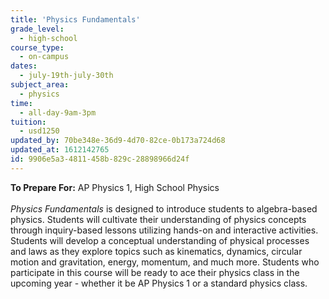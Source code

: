 ```yaml
---
title: 'Physics Fundamentals'
grade_level:
  - high-school
course_type:
  - on-campus
dates:
  - july-19th-july-30th
subject_area:
  - physics
time:
  - all-day-9am-3pm
tuition:
  - usd1250
updated_by: 70be348e-36d9-4d70-82ce-0b173a724d68
updated_at: 1612142765
id: 9906e5a3-4811-458b-829c-28898966d24f
---
```

<b>To Prepare For:</b> AP Physics 1, High School Physics<br><br>
<i>Physics Fundamentals</i> is designed to introduce students to algebra-based physics. Students will cultivate their understanding of physics concepts through inquiry-based lessons utilizing hands-on and interactive activities. Students will develop a conceptual understanding of physical processes and laws as they explore topics such as kinematics, dynamics, circular motion and gravitation, energy, momentum, and much more. Students who participate in this course will be ready to ace their physics class in the upcoming year - whether it be AP Physics 1 or a standard physics class.